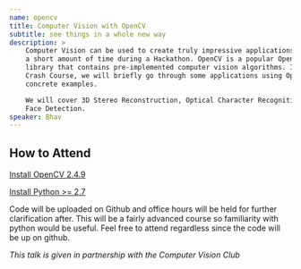 ```yaml
---
name: opencv
title: Computer Vision with OpenCV
subtitle: see things in a whole new way
description: >
    Computer Vision can be used to create truly impressive applications in
    a short amount of time during a Hackathon. OpenCV is a popular Open Source
    library that contains pre-implemented computer vision algorithms. In this
    Crash Course, we will briefly go through some applications using OpenCV with
    concrete examples.

    We will cover 3D Stereo Reconstruction, Optical Character Recognition and
    Face Detection.
speaker: Bhav
---
```


## How to Attend

[Install OpenCV 2.4.9](http://opencv.org/downloads.html)

[Install Python >= 2.7](https://www.python.org/downloads/)

Code will be uploaded on Github and office hours will be held for further clarification after.
This will be a fairly advanced course so familiarity with python would be useful. Feel free to attend regardless since the code will be up on github.

_This talk is given in partnership with the Computer Vision Club_

